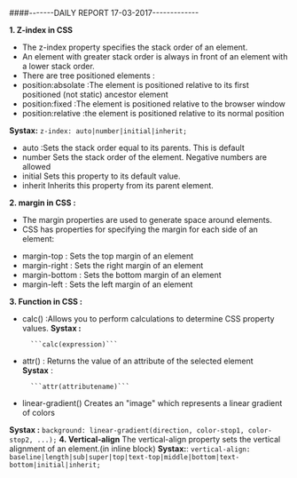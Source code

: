 ####-------DAILY REPORT 17-03-2017-------------

**1. Z-index in CSS** 
- The z-index property specifies the stack order of an element.
- An element with greater stack order is always in front of an element with a lower stack order.
- There are tree positioned elements : 
 - position:absolate :The element is positioned relative to its first positioned (not static) ancestor element
 - position:fixed :The element is positioned relative to the browser window
 - position:relative :the element is positioned relative to its normal position

**Systax:**
```z-index: auto|number|initial|inherit;```
- auto :Sets the stack order equal to its parents. This is default
- number	Sets the stack order of the element. Negative numbers are allowed
- initial	Sets this property to its default value. 
- inherit	Inherits this property from its parent element. 

**2. margin in CSS :**
- The margin  properties are used to generate space around elements.
- CSS has properties for specifying the margin for each side of an element:
 + margin-top : Sets the top margin of an element
 + margin-right : Sets the right margin of an element
 + margin-bottom : Sets the bottom margin of an element
 + margin-left : Sets the left margin of an element

**3. Function in CSS :**
- calc()	:Allows you to perform calculations to determine CSS property values.
**Systax :**

		```calc(expression)```
- attr() :	Returns the value of an attribute of the selected element	
**Systax** :  

		```attr(attributename)```
- linear-gradient()	Creates an "image" which represents a linear gradient of colors	

**Systax :** 
		```background: linear-gradient(direction, color-stop1, color-stop2, ...);```
**4. Vertical-align**
The vertical-align  property sets the vertical alignment of an element.(in inline block)
**Systax:**:
		```vertical-align: baseline|length|sub|super|top|text-top|middle|bottom|text-bottom|initial|inherit;```

